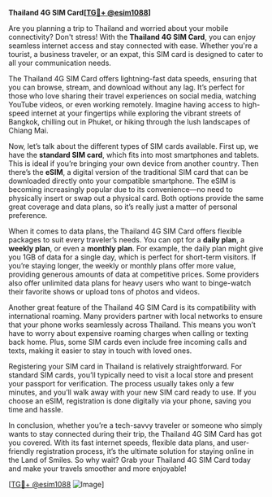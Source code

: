 **Thailand 4G SIM Card[[TG💪+ @esim1088](https://t.me/s/esim1088)]**

Are you planning a trip to Thailand and worried about your mobile connectivity? Don't stress! With the **Thailand 4G SIM Card**, you can enjoy seamless internet access and stay connected with ease. Whether you're a tourist, a business traveler, or an expat, this SIM card is designed to cater to all your communication needs.

The Thailand 4G SIM Card offers lightning-fast data speeds, ensuring that you can browse, stream, and download without any lag. It’s perfect for those who love sharing their travel experiences on social media, watching YouTube videos, or even working remotely. Imagine having access to high-speed internet at your fingertips while exploring the vibrant streets of Bangkok, chilling out in Phuket, or hiking through the lush landscapes of Chiang Mai.

Now, let’s talk about the different types of SIM cards available. First up, we have the **standard SIM card**, which fits into most smartphones and tablets. This is ideal if you’re bringing your own device from another country. Then there’s the **eSIM**, a digital version of the traditional SIM card that can be downloaded directly onto your compatible smartphone. The eSIM is becoming increasingly popular due to its convenience—no need to physically insert or swap out a physical card. Both options provide the same great coverage and data plans, so it’s really just a matter of personal preference.

When it comes to data plans, the Thailand 4G SIM Card offers flexible packages to suit every traveler’s needs. You can opt for a **daily plan**, a **weekly plan**, or even a **monthly plan**. For example, the daily plan might give you 1GB of data for a single day, which is perfect for short-term visitors. If you’re staying longer, the weekly or monthly plans offer more value, providing generous amounts of data at competitive prices. Some providers also offer unlimited data plans for heavy users who want to binge-watch their favorite shows or upload tons of photos and videos.

Another great feature of the Thailand 4G SIM Card is its compatibility with international roaming. Many providers partner with local networks to ensure that your phone works seamlessly across Thailand. This means you won’t have to worry about expensive roaming charges when calling or texting back home. Plus, some SIM cards even include free incoming calls and texts, making it easier to stay in touch with loved ones.

Registering your SIM card in Thailand is relatively straightforward. For standard SIM cards, you’ll typically need to visit a local store and present your passport for verification. The process usually takes only a few minutes, and you’ll walk away with your new SIM card ready to use. If you choose an eSIM, registration is done digitally via your phone, saving you time and hassle.

In conclusion, whether you’re a tech-savvy traveler or someone who simply wants to stay connected during their trip, the Thailand 4G SIM Card has got you covered. With its fast internet speeds, flexible data plans, and user-friendly registration process, it’s the ultimate solution for staying online in the Land of Smiles. So why wait? Grab your Thailand 4G SIM Card today and make your travels smoother and more enjoyable!

[[TG💪+ @esim1088](https://t.me/s/esim1088) ![Image](https://i.postimg.cc/Y0z9fWf4/image.png)]